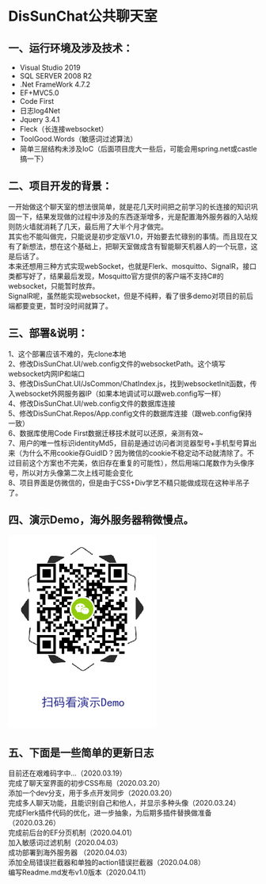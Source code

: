 # DisSunChat公共聊天室
一、运行环境及涉及技术：
------------------
* Visual Studio 2019<br>
* SQL SERVER 2008 R2<br>
* .Net FrameWork 4.7.2<br>
* EF+MVC5.0<br>
* Code First<br>
* 日志log4Net<br>
* Jquery 3.4.1<br>
* Fleck（长连接websocket）<br>
* ToolGood.Words（敏感词过滤算法）<br>
* 简单三层结构未涉及IoC（后面项目庞大一些后，可能会用spring.net或castle搞一下）

二、项目开发的背景：
---------------
一开始做这个聊天室的想法很简单，就是花几天时间把之前学习的长连接的知识巩固一下，结果发现做的过程中涉及的东西逐渐增多，光是配置海外服务器的入站规则防火墙就消耗了几天，最后用了大半个月才做完。<br>
其实也不能叫做完，只能说是初步定版V1.0，开始要去忙碌别的事情。而且现在又有了新想法，想在这个基础上，把聊天室做成含有智能聊天机器人的一个玩意，这是后话了。<br>
本来还想用三种方式实现webSocket，也就是Flerk、mosquitto、SignalR，接口类都写好了，结果最后发现，Mosquitto官方提供的客户端不支持C#的websocket，只能暂时放弃。<br>
SignalR呢，虽然能实现websocket，但是不纯粹，看了很多demo对项目的前后端都要变更，暂时没时间就算了。<br>

三、部署&说明：
----------------
1、这个部署应该不难的，先clone本地<br>
2、修改DisSunChat.UI/web.config文件的websocketPath。这个填写websocket内网IP和端口<br>
3、修改DisSunChat.UI/JsCommon/ChatIndex.js，找到websocketInit函数，传入websocket外网服务器IP（如果本地调试可以跟web.config写一样）<br>
4、修改DisSunChat.UI/web.config文件的数据库连接<br>
5、修改DisSunChat.Repos/App.config文件的数据库连接（跟web.config保持一致）<br>
6、数据库使用Code First数据迁移技术就可以还原，亲测有效~<br>
7、用户的唯一性标识identityMd5，目前是通过访问者浏览器型号+手机型号算出来（为什么不用cookie存GuidID？因为微信的cookie不稳定动不动就清除了。不过目前这个方案也不完美，依旧存在重复的可能性），然后用端口尾数作为头像序号，所以对方头像第二次上线可能会变化<br>
8、项目界面是仿微信的，但是由于CSS+Div学艺不精只能做成现在这种半吊子了。<br>

四、演示Demo，海外服务器稍微慢点。
----------------
 ![](https://github.com/DisSunRestart2020/DisSunChat/blob/master/DisSunChat.UI/images/demoUrl.png)

五、下面是一些简单的更新日志
----------------
目前还在艰难码字中...（2020.03.19）<br>
完成了聊天室界面的初步CSS布局（2020.03.20）<br>
添加一个dev分支，用于多点开发同步（2020.03.20）<br>
完成多人聊天功能，且能识别自己和他人，并显示多种头像（2020.03.24）<br>
完成Flerk插件代码的优化，进一步抽象，为后期多插件替换做准备（2020.03.26）<br>
完成前后台的EF分页机制（2020.04.01）<br>
加入敏感词过滤机制（2020.04.03）<br>
成功部署到海外服务器 （2020.04.03）<br>
添加全局错误拦截器和单独的action错误拦截器（2020.04.08）<br>
编写Readme.md发布v1.0版本（2020.04.11）<br>
